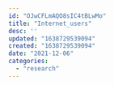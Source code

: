 ```yaml
---
id: "OJwCFLmAQO8sIC4tBLwMo"
title: "Internet_users"
desc: ''
updated: "1638729539094"
created: "1638729539094"
date: "2021-12-06"
categories: 
  - "research"
---
```


